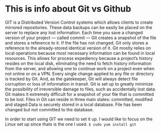 # This is info about Git vs Github

GIT is a Distributed Version Control systems which allows clients to create mirrored repositories. These data backups can be
easily be placed on the server to replace any lost information. 
Each time you save a changed version of your project — called commit — Git creates a snapshot of the file and stores a reference to it. If the file has not changed, Git only stores a reference to the already-stored identical version of it.
Git mostly relies on local operations because most necessary information can be found in local resources. This allows for process expediency because a project’s history resides on the local disk, eliminating the need to fetch history information from the server, and allowing one to continue work on a project even when not online or on a VPN.
Every single change applied to any file or directory is tracked by Git. And, as the gatekeeper, Git will always detect file corruption or loss of information in transit.
Git is set up to greatly minimize the possibility of irreversible damage to files, such as accidentally lost data. Git makes it extremely difficult for a snapshot of your file that is committed to be lost.
Files in Git can reside in three main states: committed, modified and staged.Data is securely stored in a local database. File has been changed but not committed to the database.

In order to start using GIT we need to set it up. I would like to focus on the Linux set up since thats is the one I used. 
``$ sudo yum install git``

